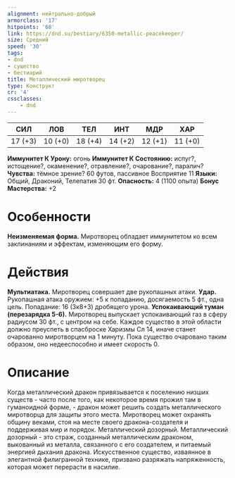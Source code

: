 ```yaml
---
alignment: нейтрально-добрый
armorclass: '17'
hitpoints: '68'
link: https://dnd.su/bestiary/6350-metallic-peacekeeper/
size: Средний
speed: '30'
tags:
- dnd
- существо
- бестиарий
title: Металлический миротворец
type: Конструкт
cr: '4'
cssclasses:
    - dnd
---
```



| СИЛ | ЛОВ | ТЕЛ | ИНТ | МДР | ХАР |
|---|---|---|---|---|---|
| 17 (+3) | 10 (+0) | 18 (+4) | 14 (+2) | 12 (+1) | 11 (+0) |
**Иммунитет К Урону:** огонь
**Иммунитет К Состоянию:** испуг?, истощение?, окаменение?, отравление?, очарование?, паралич?
**Чувства:** тёмное зрение? 60 футов, пассивное Восприятие 11
**Языки:** Общий, Драконий, Телепатия 30 фт.
**Опасность:** 4 (1100 опыта)
**Бонус Мастерства:** +2


# Особенности
**Неизменяемая форма.** Миротворец обладает иммунитетом ко всем заклинаниям и эффектам, изменяющим его форму.


# Действия
**Мультиатака.** Миротворец совершает две рукопашных атаки.
**Удар.** Рукопашная атака оружием: +5 к попаданию, досягаемость 5 фт., одна цель. Попадание: 16 (3к8+3) дробящего урона.
**Успокаивающий туман (перезарядка 5-6).** Миротворец выпускает успокаивающий газ в сферу радиусом 30 фт., с центром на себе. Каждое существо в этой области должно преуспеть в спасброске Харизмы Сл 14, иначе станет очарованно миротворцем на 1 минуту. Пока существо очаровано таким образом, оно недееспособно и имеет скорость 0.


# Описание
Когда металлический дракон привязывается к поселению низших существ - часто после того, как некоторое время прожил там в гуманоидной форме, - дракон может решить создать металлического миротворца для защиты этого места. Миротворец может охранять общину веками, стоя на месте своего дракона-создателя и поддерживая мир и порядок. Металлический дозорный. Металлический дозорный - это страж, созданный металлическим драконом, выкованный из металла, связанного с его создателем, и питаемый энергией дыхания дракона. Искусственное существо, изваянное в элегантной филигранной технике, призвано разряжать напряженность, которая может перерасти в насилие.